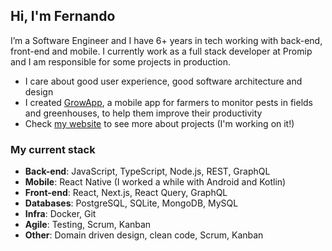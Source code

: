 ## Hi, I'm Fernando

I’m a Software Engineer and I have 6+ years in tech working with back-end, front-end and mobile. I currently work as a full stack developer at Promip and I am responsible for some projects in production.

- I care about good user experience, good software architecture and design
- I created [GrowApp](https://play.google.com/store/apps/details?id=br.com.bison.abacate "GrowApp's Play Store page"), a mobile app for farmers to monitor pests in fields and greenhouses, to help them improve their productivity
- Check [my website](https://fzabin.github.io/ "Fernando Zabin's website") to see more about projects (I'm working on it!)

### My current stack

- **Back-end**: JavaScript, TypeScript, Node.js, REST, GraphQL
- **Mobile**: React Native (I worked a while with Android and Kotlin)
- **Front-end**: React, Next.js, React Query, GraphQL
- **Databases**: PostgreSQL, SQLite, MongoDB, MySQL
- **Infra**: Docker, Git
- **Agile**: Testing, Scrum, Kanban
- **Other**: Domain driven design, clean code, Scrum, Kanban
